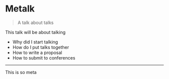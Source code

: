 # Metalk
> A talk about talks

This talk will be about talking

* Why did I start talking
* How do I put talks together
* How to write a proposal
* How to submit to conferences

---

This is so meta